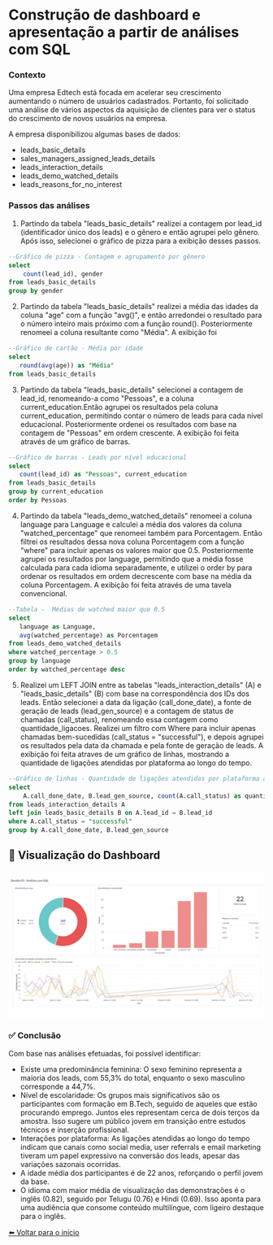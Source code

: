 # Construção de dashboard e apresentação a partir de análises com SQL

### Contexto
Uma empresa Edtech está focada em acelerar seu crescimento aumentando o número de usuários cadastrados. Portanto, foi solicitado uma análise de vários aspectos da aquisição de clientes para ver o status do crescimento de novos usuários na empresa.

A empresa disponibilizou algumas bases de dados:
* leads_basic_details
* sales_managers_assigned_leads_details
* leads_interaction_details
* leads_demo_watched_details
* leads_reasons_for_no_interest

### Passos das análises

1. Partindo da tabela "leads_basic_details" realizei a contagem por lead_id (identificador único dos leads) e o gênero e então agrupei pelo gênero. Após isso, selecionei o gráfico de pizza para a exibição desses passos.
```sql
--Gráfico de pizza - Contagem e agrupamento por gênero
select 
    count(lead_id), gender   
from leads_basic_details
group by gender
```
2. Partindo da tabela "leads_basic_details" realizei a média das idades da coluna "age" com a função "avg()", e então arredondei o resultado para o número inteiro mais próximo com a função round(). Posteriormente renomeei a coluna resultante como "Média". A exibição foi 
```sql
--Gráfico de cartão - Média por idade
select 
   round(avg(age)) as "Média" 
from leads_basic_details
```

3. Partindo da tabela "leads_basic_details" selecionei a contagem de lead_id, renomeando-a como "Pessoas", e a coluna current_education.Então agrupei os resultados pela coluna current_education, permitindo contar o número de leads para cada nível educacional. Posteriormente ordenei os resultados com base na contagem de "Pessoas" em ordem crescente. A exibição foi feita através de um gráfico de barras.
```sql
--Gráfico de barras - Leads por nível educacional
select 
   count(lead_id) as "Pessoas", current_education 
from leads_basic_details
group by current_education
order by Pessoas
```

4. Partindo da tabela "leads_demo_watched_details" renomeei a coluna language para Language e calculei a média dos valores da coluna "watched_percentage" que renomeei também para Porcentagem. Então filtrei os resultados dessa nova coluna Porcentagem com a função "where" para incluir apenas os valores maior que 0.5. Posteriormente agrupei os resultados por language, permitindo que a média fosse calculada para cada idioma separadamente, e utilizei o order by para ordenar os resultados em ordem decrescente com base na média da coluna Porcentagem. A exibição foi feita através de uma tavela convencional.
```sql
--Tabela -  Médias de watched maior que 0.5 
select 
   language as Language, 
   avg(watched_percentage) as Porcentagem
from leads_demo_watched_details
where watched_percentage > 0.5
group by language
order by watched_percentage desc
```

5. Realizei um LEFT JOIN entre as tabelas "leads_interaction_details" (A) e "leads_basic_details" (B) com base na correspondência dos IDs dos leads. Então selecionei a data da ligação (call_done_date), a fonte de geração de leads (lead_gen_source) e a contagem de status de chamadas (call_status), renomeando essa contagem como quantidade_ligacoes. Realizei um filtro com Where para incluir apenas chamadas bem-sucedidas (call_status = "successful"), e depois agrupei os resultados pela data da chamada e pela fonte de geração de leads. A exibição foi feita atraves de um gráfico de linhas, mostrando a quantidade de ligações atendidas por plataforma ao longo do tempo.
```sql
--Gráfico de linhas - Quantidade de ligações atendidas por plataforma ao longo do tempo 
select 
    A.call_done_date, B.lead_gen_source, count(A.call_status) as quantidade_ligacoes
from leads_interaction_details A
left join leads_basic_details B on A.lead_id = B.lead_id
where A.call_status = "successful"
group by A.call_done_date, B.lead_gen_source
```

## 📸 Visualização do Dashboard

![Dashboard de Vendas](AnalisesSQL.JPG)

### ✅ Conclusão

Com base nas análises efetuadas, foi possível identificar:
* Existe uma predominância feminina: O sexo feminino representa a maioria dos leads, com 55,3% do total, enquanto o sexo masculino corresponde a 44,7%. 
* Nível de escolaridade: Os grupos mais significativos são os participantes com formação em B.Tech, seguido de aqueles que estão procurando emprego. Juntos eles representam cerca de dois terços da amostra. Isso sugere um público jovem em transição entre estudos técnicos e inserção profissional.
* Interações por plataforma: As ligações atendidas ao longo do tempo indicam que canais como social media, user referrals e email marketing tiveram um papel expressivo na conversão dos leads, apesar das variações sazonais ocorridas.
* A idade média dos participantes é de 22 anos, reforçando o perfil jovem da base.
* O idioma com maior média de visualização das demonstrações é o inglês (0.82), seguido por Telugu (0.76) e Hindi (0.69). Isso aponta para uma audiência que consome conteúdo multilíngue, com ligeiro destaque para o inglês.


[⬅️ Voltar para o início](index.md)
